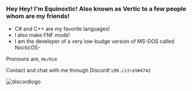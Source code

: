 ### Hey Hey! I'm Equinoxtic! Also known as Vertic to a few people whom are my friends!

* C# and C++ are my favorite languages!
* I also make FNF mods!
* I am the developer of a very low-budge version of MS-DOS called NocticOS-

Pronouns are, `He/Him`

Contact and chat with me through Discord! `LMX.citreV#4742`

![discordlogo](https://img.shields.io/badge/Discord-5865F2?style=for-the-badge&logo=discord&logoColor=white)

<!--
**Equinoxtic/Equinoxtic** is a ✨ _special_ ✨ repository because its `README.md` (this file) appears on your GitHub profile.

Here are some ideas to get you started:

- 🔭 I’m currently working on ...
- 🌱 I’m currently learning ...
- 👯 I’m looking to collaborate on ...
- 🤔 I’m looking for help with ...
- 💬 Ask me about ...
- 📫 How to reach me: ...
- 😄 Pronouns: ...
- ⚡ Fun fact: ...
-->
